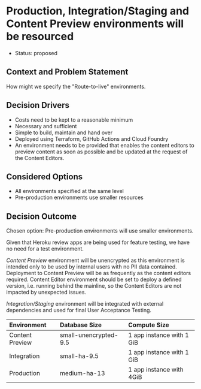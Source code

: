 # Production, Integration/Staging and Content Preview environments will be resourced

* Status: proposed

## Context and Problem Statement

How might we specify the "Route-to-live" environments.

## Decision Drivers

* Costs need to be kept to a reasonable minimum
* Necessary and sufficient
* Simple to build, maintain and hand over
* Deployed using Terraform, GitHub Actions and Cloud Foundry
* An environment needs to be provided that enables the content editors to preview content as soon as possible and be updated at the request of the Content Editors.

## Considered Options

* All environments specified at the same level
* Pre-production environments use smaller resources

## Decision Outcome

Chosen option: Pre-production environments will use smaller environments.

Given that Heroku review apps are being used for feature testing, we have no need for a test environment.

*Content Preview* environment will be unencrypted as this environment is intended only to be used by internal users with no PII data contained. Deployment to Content Preview will be as frequently as the content editors required. Content Editor environment should be set to deploy a defined version, i.e. running behind the mainline, so the Content Editors are not impacted by unexpected issues.

*Integration/Staging* environment will be integrated with external dependencies and used for final User Acceptance Testing.

| Environment    | Database Size         | Compute Size              |
|:---------------|:----------------------|:--------------------------|
|Content Preview | small-unencrypted-9.5 | 1 app instance with 1 GiB |
|Integration     | small-ha-9.5          | 1 app instance with 1 GiB |
|Production      | medium-ha-13          | 1 app instance with 4GiB  |

